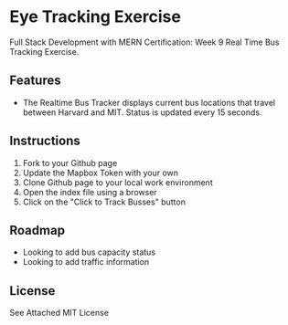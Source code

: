 # Eye Tracking Exercise
<p>Full Stack Development with MERN Certification: Week 9 Real Time Bus Tracking Exercise.</p>
<h2>Features</h2>
<ul>
<li>The Realtime Bus Tracker displays current bus locations that travel between Harvard and MIT.  Status is updated every 15 seconds.</li>
</ul>
<h2>Instructions</h2>
<ol>
<li>Fork to your Github page</li>
<li>Update the Mapbox Token with your own</li>
<li>Clone Github page to your local work environment</li>
<li>Open the index file using a browser</li>
<li>Click on the "Click to Track Busses" button</li>
</ol>
<h2>Roadmap</h2>
<ul>
  <li>Looking to add bus capacity status</li>
  <li>Looking to add traffic information</li>
</ul>
<h2>License</h2>
  <p>See Attached MIT License</p>

